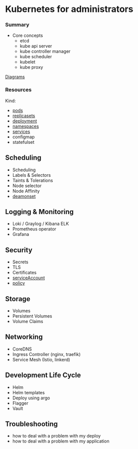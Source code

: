 # Kubernetes for administrators

### Summary

* Core concepts
  * etcd
  * kube api server
  * kube controller manager
  * kube scheduler
  * kubelet
  * kube proxy

[Diagrams](https://github.com/cloudogu/k8s-diagrams)

### Resources

Kind:

* [pods](k8s/pods.md)
* [replicasets](k8s/replicasets.md)
* [deployment](k8s/deployment.md)
* [namespaces](k8s/namespaces.md)
* [services](k8s/services.md)
* configmap
* statefulset

## Scheduling

* Scheduling
* Labels & Selectors
* Taints & Tolerations
* Node selector
* Node Affinity
* [deamonset](k8s/deamonset.md)

## Logging & Monitoring

* Loki / Graylog / Kibana ELK
* Prometheus operator
* Grafana

## Security

* Secrets
* TLS
* Certificates
* [serviceAccount](k8s/serviceAccount.md)
* [policy](k8s/policy.md)

## Storage

* Volumes
* Persistent Volumes
* Volume Claims

## Networking

* CoreDNS
* Ingress Controller (nginx, traefik)
* Service Mesh (Istio, linkerd)

## Development Life Cycle

* Helm
* Helm templates
* Deploy using argo
* Flagger
* Vault

## Troubleshooting

* how to deal with a problem with my deploy
* how to deal with a problem with my application
